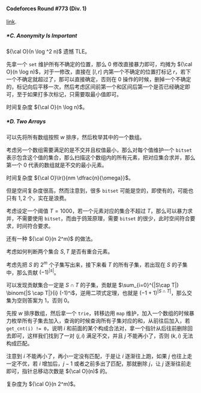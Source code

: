 $\newcommand{\lr}[3]{\left#1 #3 \right#2}$ 

#### Codeforces Round #773 (Div. 1)

[link](https://codeforces.com/contest/1641). 

##### *C. Anonymity Is Important

${\cal O}(n \log ^2 n)$ 遗憾 TLE。

先拿一个 `set` 维护所有不确定的位置，那么 $0$ 修改直接暴力即可，均摊为 ${\cal O}(n \log n)$，对于一修改，直接在 $[l, r]$ 内第一个不确定的位置打标记 $r$，若下一个不确定就超过了，那可以直接确定，否则在 $0$ 操作的时候，删掉一个不确定的，标记向后平移一次，然后考虑区间前第一个和区间后第一个是否已经确定即可，至于如果打多次标记，只需要取最小值即可。

时间复杂度 ${\cal O}(n \log n)$。

##### *D. Two Arrays

可以先将所有数组按照 $w$ 排序，然后枚举其中的一个数组。

考虑另一个数组需要满足的是不交并且权值最小，那么对每个值维护一个 `bitset` 表示包含这个值的集合，那么扫描这个数组内的所有元素，把对应集合求并，那么第一个 $0$ 代表的数组就是不交的最小元素。

时间复杂度 ${\cal O}\lr(){nm \dfrac{n}{\omega}}$。

但是空间复杂度很高，然而注意到，很多 `bitset` 可能是空的，即使有的，可能也只有 $1, 2$ 个，实在是浪费。

考虑设定一个阈值 $T = 1000$，若一个元素对应的集合不超过 $T$，那么可以暴力求并，不需要使用 `bitset`，而由于鸽笼原理，需要 `bitset` 的很少，此时空间符合要求，时间符合要求。

还有一种 ${\cal O}(n 2^m)$ 的做法。

考虑如何判断两个集合 $S, T$ 是否有重合元素。

考虑先把 $S$ 的 $2^m$ 个子集写出来，接下来看 $T$ 的所有子集，若出现在 $S$ 的子集中，那么贡献 $(-1)^{|s|}$。

可以发现贡献集合一定是 $S \cap T$ 的子集，贡献是 $\sum_{i=0}^{|S\cap T|} \binom{|S \cap T|}{i} (-1)^i$，逆用二项式定理，也就是 $(-1 + 1) ^ {|S \cap T|}$，那么交集为空则答案为 $1$，否则 $0$。

先按 $w$ 排序数组，然后拿一个 `trie`，转移边用 `map` 维护，加入一个数组的时候暴力枚举所有子集去加入，查询的时候查询所有子集对应的和，从前往后加入，若 `get_cnt(i) != 0`，说明 $i$ 和前面的某个构成合法对，拿一个指针从后往前删除回去即可，这样我们找到了一对 $(j, i)$ 满足不交，并且 $j$ 不能再小了，否则 $(k, i)$ 无法构成匹配。

注意到 $i$ 不能再小了，再小一定没有匹配，于是让 $i$ 逐渐往上跑，如果 $j$ 也往上走一定不优，若 $i$ 增加后，$j - 1$ 或者之前多出了匹配，那就删除 $j$，让 $j$ 逐渐往前走即可，指针总移动次数是 ${\cal O}(n)$ 的。

复杂度为 ${\cal O}(n 2^m)$。

